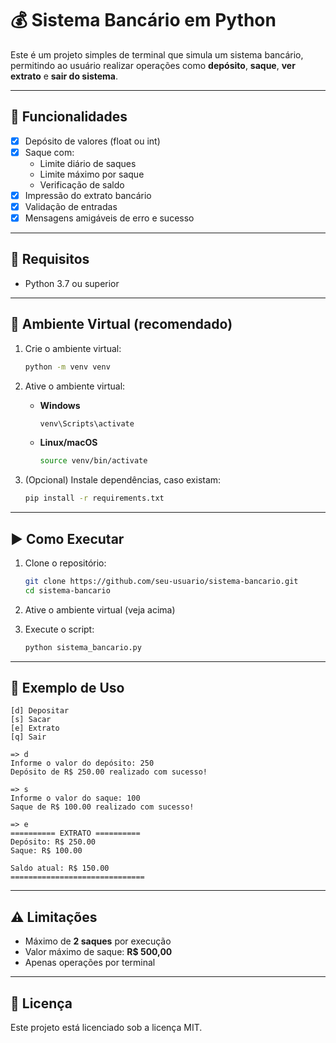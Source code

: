 # 💰 Sistema Bancário em Python

Este é um projeto simples de terminal que simula um sistema bancário, permitindo ao usuário realizar operações como **depósito**, **saque**, **ver extrato** e **sair do sistema**.

---

## 🚀 Funcionalidades

- [x] Depósito de valores (float ou int)
- [x] Saque com:
  - Limite diário de saques
  - Limite máximo por saque
  - Verificação de saldo
- [x] Impressão do extrato bancário
- [x] Validação de entradas
- [x] Mensagens amigáveis de erro e sucesso

---

## 🧪 Requisitos

- Python 3.7 ou superior

---

## 🔐 Ambiente Virtual (recomendado)

1. Crie o ambiente virtual:
   ```bash
   python -m venv venv
   ```

2. Ative o ambiente virtual:

   - **Windows**
     ```bash
     venv\Scripts\activate
     ```

   - **Linux/macOS**
     ```bash
     source venv/bin/activate
     ```

3. (Opcional) Instale dependências, caso existam:
   ```bash
   pip install -r requirements.txt
   ```

---

## ▶️ Como Executar

1. Clone o repositório:
   ```bash
   git clone https://github.com/seu-usuario/sistema-bancario.git
   cd sistema-bancario
   ```

2. Ative o ambiente virtual (veja acima)

3. Execute o script:
   ```bash
   python sistema_bancario.py
   ```

---

## 📝 Exemplo de Uso

```text
[d] Depositar
[s] Sacar
[e] Extrato
[q] Sair

=> d
Informe o valor do depósito: 250
Depósito de R$ 250.00 realizado com sucesso!

=> s
Informe o valor do saque: 100
Saque de R$ 100.00 realizado com sucesso!

=> e
========== EXTRATO ==========
Depósito: R$ 250.00
Saque: R$ 100.00

Saldo atual: R$ 150.00
==============================
```

---

## ⚠️ Limitações

- Máximo de **2 saques** por execução
- Valor máximo de saque: **R$ 500,00**
- Apenas operações por terminal

---

## 📌 Licença

Este projeto está licenciado sob a licença MIT.
